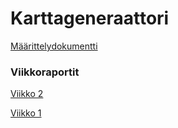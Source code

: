 # Karttageneraattori

[Määrittelydokumentti](https://github.com/luuranko/karttageneraattori/blob/main/documentation/maarittely.md)

### Viikkoraportit

[Viikko 2](https://github.com/luuranko/karttageneraattori/blob/main/documentation/viikkoraportit/viikkoraportti_2.md)

[Viikko 1](https://github.com/luuranko/karttageneraattori/blob/main/documentation/viikkoraportit/viikkoraportti_1.md)